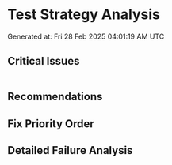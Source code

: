 # Test Strategy Analysis
Generated at: Fri 28 Feb 2025 04:01:19 AM UTC

## Critical Issues
```
```

## Recommendations

## Fix Priority Order

## Detailed Failure Analysis
```
```

